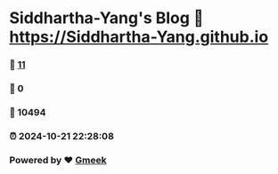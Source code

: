 # Siddhartha-Yang's Blog :link: https://Siddhartha-Yang.github.io 
### :page_facing_up: [11](https://Siddhartha-Yang.github.io/tag.html) 
### :speech_balloon: 0 
### :hibiscus: 10494 
### :alarm_clock: 2024-10-21 22:28:08 
### Powered by :heart: [Gmeek](https://github.com/Meekdai/Gmeek)
